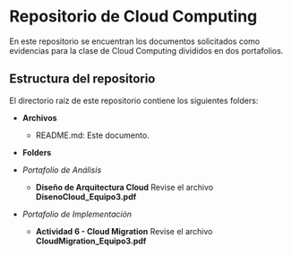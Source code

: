 # Repositorio de Cloud Computing
 En este repositorio se encuentran los documentos solicitados como evidencias para la clase de Cloud Computing divididos en dos portafolios.

## Estructura del repositorio
El directorio raíz de este repositorio contiene los siguientes folders:

* **Archivos**
  * README.md: Este documento.
* **Folders**
* *Portafolio de Análisis*
	* **Diseño de Arquitectura Cloud** Revise el archivo **DisenoCloud_Equipo3.pdf**

* *Portafolio de Implementación*
	* **Actividad 6 - Cloud Migration** Revise el archivo **CloudMigration_Equipo3.pdf**

